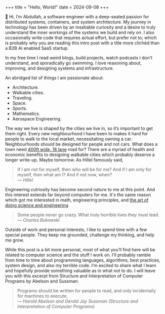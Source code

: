 +++
title = "Hello, World!"
date = 2024-09-08
+++

👋 Hi, I’m Abdullah, a software engineer with a deep-seated passion for distributed systems, containers, and system architecture. My journey in technology has been driven by an insatiable curiosity and a desire to truly understand the inner workings of the systems we build and rely on. I also occasionally write code that requires actual effort, but prefer not to; which is probably why you are reading this intro post with a title more clichéd than a B2B AI enabled SaaS startup.

In my free time I read weird blogs, build projects, watch podcasts I don't understand, and sporadically go swimming. I love reasoning about, improving, and designing systems and infrastructure.

An abridged list of things I am passionate about:

- Architecture.
- Walkable cities.
- Traveling.
- Space.
- Sports.
- Mathematics.
- Aerospace Engineering.

The way we live is shaped by the cities we live in, so it’s important to get them right. Every new neighbourhood I have been to makes it hard for people to walk to the local market, necessitating owning a car. Neighbourhoods should be designed for people and not cars. What does a town need [400ft wide, 18 lane](https://bahriatown.com/road-network/#:~:text=Inspired%20by%20Shiekh,and%20Super%20Highway) road for? There are a myriad of health and economic benefits to designing walkable cities which probably deserve a longer write-up. Maybe tomorrow. As Hillel famously said,

> If I am not for myself, then who will be for me? And if I am only for myself, then what am I? And if not now, when?<br>
> — <cite>Hillel</cite>

Engineering cutriosity has become second nature to me at this point. And this interest extends far beyond computers for me. It's the same reason which got me interested in math, engineering principles, and [the art of doing science and engineering](https://worrydream.com/refs/Hamming_1997_-_The_Art_of_Doing_Science_and_Engineering.pdf).

> Some people never go crazy. What truly horrible lives they must lead.<br>
> — <cite>Charles Bukowski</cite>

Outside of work and personal interests, I like to spend time with a few special people. They keep me grounded, challenge my thinking, and help me grow.

While this post is a bit more personal, most of what you’ll find here will be related to computer science and the stuff I work on. I’ll probably ramble from time to time about programming languages, algorithms, best practices, system design, and also my terrible code. I’m excited to share what I learn and hopefully provide something valuable as in what not to do. I will leave you with this excerpt from Structure and Interpretation of Computer Programs by Abelson and Sussman.

> Programs should be written for people to read, and only incidentally for machines to execute.<br>
> — <cite>Harold Abelson and Gerald Jay Sussman (Structure and Interpretation of Computer Programs)</cite>